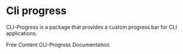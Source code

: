 # Cli progress

CLI-Progress is a package that provides a custom progress bar for CLI applications.

<ResourceGroupTitle>Free Content</ResourceGroupTitle>
<BadgeLink colorScheme='blue' badgeText='Official Documentation' href='https://www.npmjs.com/package/cli-progress'>CLI-Progress Documentation</BadgeLink>
